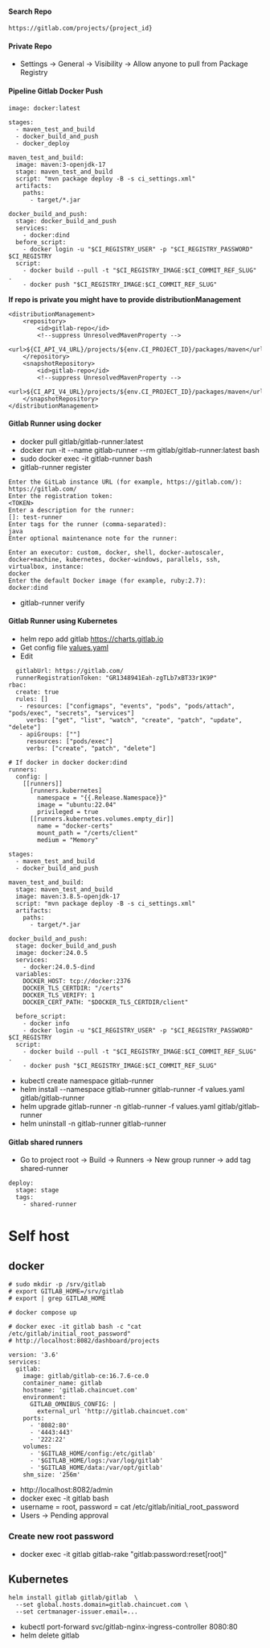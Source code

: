 #### Search Repo

```
https://gitlab.com/projects/{project_id}
```

#### Private Repo

- Settings -> General -> Visibility -> Allow anyone to pull from Package Registry

#### Pipeline Gitlab Docker Push

```
image: docker:latest

stages:
  - maven_test_and_build
  - docker_build_and_push
  - docker_deploy

maven_test_and_build:
  image: maven:3-openjdk-17
  stage: maven_test_and_build
  script: "mvn package deploy -B -s ci_settings.xml"
  artifacts:
    paths:
      - target/*.jar

docker_build_and_push:
  stage: docker_build_and_push
  services:
    - docker:dind
  before_script:
    - docker login -u "$CI_REGISTRY_USER" -p "$CI_REGISTRY_PASSWORD" $CI_REGISTRY
  script:
    - docker build --pull -t "$CI_REGISTRY_IMAGE:$CI_COMMIT_REF_SLUG" .
    - docker push "$CI_REGISTRY_IMAGE:$CI_COMMIT_REF_SLUG"
```

**If repo is private you might have to provide distributionManagement**

```
<distributionManagement>
    <repository>
        <id>gitlab-repo</id>
        <!--suppress UnresolvedMavenProperty -->
        <url>${CI_API_V4_URL}/projects/${env.CI_PROJECT_ID}/packages/maven</url>
    </repository>
    <snapshotRepository>
        <id>gitlab-repo</id>
        <!--suppress UnresolvedMavenProperty -->
        <url>${CI_API_V4_URL}/projects/${env.CI_PROJECT_ID}/packages/maven</url>
    </snapshotRepository>
</distributionManagement>
```

#### Gitlab Runner using docker

- docker pull gitlab/gitlab-runner:latest
- docker run -it --name gitlab-runner --rm gitlab/gitlab-runner:latest bash
- sudo docker exec -it gitlab-runner bash
- gitlab-runner register

```
Enter the GitLab instance URL (for example, https://gitlab.com/):
https://gitlab.com/
Enter the registration token:
<TOKEN>
Enter a description for the runner:
[]: test-runner 
Enter tags for the runner (comma-separated):
java
Enter optional maintenance note for the runner:

Enter an executor: custom, docker, shell, docker-autoscaler, docker+machine, kubernetes, docker-windows, parallels, ssh, virtualbox, instance:
docker
Enter the default Docker image (for example, ruby:2.7):
docker:dind
```

- gitlab-runner verify

#### Gitlab Runner using Kubernetes

- helm repo add gitlab https://charts.gitlab.io
- Get config file [values.yaml](https://gitlab.com/gitlab-org/charts/gitlab-runner/blob/main/values.yaml)
- Edit

```
  gitlabUrl: https://gitlab.com/
  runnerRegistrationToken: "GR1348941Eah-zgTLb7xBT33r1K9P"
rbac:
  create: true
  rules: []
   - resources: ["configmaps", "events", "pods", "pods/attach", "pods/exec", "secrets", "services"]
     verbs: ["get", "list", "watch", "create", "patch", "update", "delete"]
   - apiGroups: [""]
     resources: ["pods/exec"]
     verbs: ["create", "patch", "delete"]
     
# If docker in docker docker:dind
runners:
  config: |
    [[runners]]
      [runners.kubernetes]
        namespace = "{{.Release.Namespace}}"
        image = "ubuntu:22.04"
        privileged = true
      [[runners.kubernetes.volumes.empty_dir]]
        name = "docker-certs"
        mount_path = "/certs/client"
        medium = "Memory"

stages:
  - maven_test_and_build
  - docker_build_and_push

maven_test_and_build:
  stage: maven_test_and_build
  image: maven:3.8.5-openjdk-17
  script: "mvn package deploy -B -s ci_settings.xml"
  artifacts:
    paths:
      - target/*.jar

docker_build_and_push:
  stage: docker_build_and_push
  image: docker:24.0.5
  services:
    - docker:24.0.5-dind
  variables:
    DOCKER_HOST: tcp://docker:2376
    DOCKER_TLS_CERTDIR: "/certs"
    DOCKER_TLS_VERIFY: 1
    DOCKER_CERT_PATH: "$DOCKER_TLS_CERTDIR/client"

  before_script:
    - docker info
    - docker login -u "$CI_REGISTRY_USER" -p "$CI_REGISTRY_PASSWORD" $CI_REGISTRY
  script:
    - docker build --pull -t "$CI_REGISTRY_IMAGE:$CI_COMMIT_REF_SLUG" .
    - docker push "$CI_REGISTRY_IMAGE:$CI_COMMIT_REF_SLUG"
```

- kubectl create namespace gitlab-runner
- helm install --namespace gitlab-runner gitlab-runner -f values.yaml gitlab/gitlab-runner
- helm upgrade gitlab-runner -n gitlab-runner -f values.yaml gitlab/gitlab-runner
- helm uninstall -n gitlab-runner gitlab-runner

#### Gitlab shared runners

- Go to project root -> Build -> Runners -> New group runner -> add tag shared-runner

```
deploy:
  stage: stage
  tags:
    - shared-runner
```

# Self host

## docker

```
# sudo mkdir -p /srv/gitlab
# export GITLAB_HOME=/srv/gitlab
# export | grep GITLAB_HOME

# docker compose up

# docker exec -it gitlab bash -c "cat /etc/gitlab/initial_root_password"
# http://localhost:8082/dashboard/projects

version: '3.6'
services:
  gitlab:
    image: gitlab/gitlab-ce:16.7.6-ce.0
    container_name: gitlab
    hostname: 'gitlab.chaincuet.com'
    environment:
      GITLAB_OMNIBUS_CONFIG: |
        external_url 'http://gitlab.chaincuet.com'
    ports:
      - '8082:80'
      - '4443:443'
      - '222:22'
    volumes:
      - '$GITLAB_HOME/config:/etc/gitlab'
      - '$GITLAB_HOME/logs:/var/log/gitlab'
      - '$GITLAB_HOME/data:/var/opt/gitlab'
    shm_size: '256m'
```

- http://localhost:8082/admin
- docker exec -it gitlab bash
- username = root, password = cat /etc/gitlab/initial_root_password
- Users -> Pending approval

### Create new root password 

- docker exec -it gitlab gitlab-rake "gitlab:password:reset[root]"

## Kubernetes

```
helm install gitlab gitlab/gitlab  \
  --set global.hosts.domain=gitlab.chaincuet.com \
  --set certmanager-issuer.email=...
```

- kubectl port-forward svc/gitlab-nginx-ingress-controller 8080:80
- helm delete gitlab

